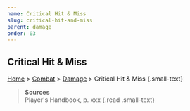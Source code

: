 ```yaml
---
name: Critical Hit & Miss
slug: critical-hit-and-miss
parent: damage
order: 03
---
```

## Critical Hit & Miss
[Home](dm-operations-center) > [Combat](combat) > [Damage](damage) > Critical Hit & Miss {.small-text}

> **Sources** <br/>
> Player's Handbook, p. xxx
{.read .small-text}